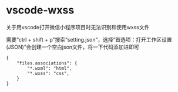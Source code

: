 # vscode-wxss
关于用vscode打开微信小程序项目时无法识别和使用wxss文件

需要“ctrl + shift + p”搜索“setting.json”，选择“首选项：打开工作区设置(JSON)”会创建一个空白json文件，将一下代码添加进即可

```
{
    "files.associations": {
        "*.wxml": "html",
        "*.wxss": "css",
    }    
}
```
